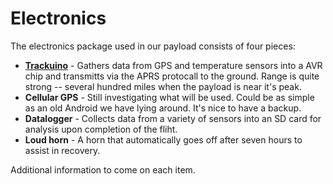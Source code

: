 
# Electronics

The electronics package used in our payload consists of four pieces:

-    [**Trackuino**](/resources/electronics/trackuino) - Gathers data from GPS and temperature sensors into a AVR chip and transmitts via the APRS protocall to the ground. Range is quite strong -- several hundred miles when the payload is near it's peak.
-    **Cellular GPS** - Still investigating what will be used. Could be as simple as an old Android we have lying around. It's nice to have a backup.
-    **Datalogger** - Collects data from a variety of sensors into an SD card for analysis upon completion of the fliht.
-    **Loud horn** - A horn that automatically goes off after seven hours to assist in recovery.

Additional information to come on each item.